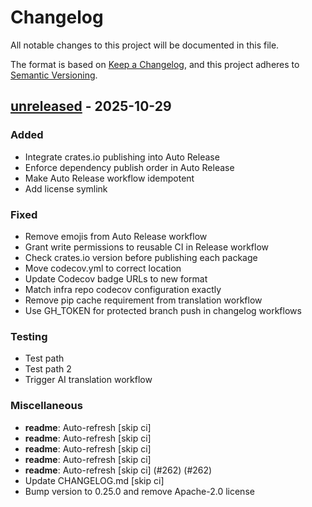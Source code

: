 <!--
SPDX-FileCopyrightText: 2025 RAprogramm <andrey.rozanov.vl@gmail.com>

SPDX-License-Identifier: MIT
-->

# Changelog

All notable changes to this project will be documented in this file.

The format is based on [Keep a Changelog](https://keepachangelog.com/en/1.1.0/),
and this project adheres to [Semantic Versioning](https://semver.org/spec/v2.0.0.html).

## [unreleased] - 2025-10-29

### Added

- Integrate crates.io publishing into Auto Release
- Enforce dependency publish order in Auto Release
- Make Auto Release workflow idempotent
- Add license symlink

### Fixed

- Remove emojis from Auto Release workflow
- Grant write permissions to reusable CI in Release workflow
- Check crates.io version before publishing each package
- Move codecov.yml to correct location
- Update Codecov badge URLs to new format
- Match infra repo codecov configuration exactly
- Remove pip cache requirement from translation workflow
- Use GH_TOKEN for protected branch push in changelog workflows

### Testing

- Test path
- Test path 2
- Trigger AI translation workflow

### Miscellaneous

- **readme**: Auto-refresh [skip ci]
- **readme**: Auto-refresh [skip ci]
- **readme**: Auto-refresh [skip ci]
- **readme**: Auto-refresh [skip ci]
- **readme**: Auto-refresh [skip ci] (#262) (#262)
- Update CHANGELOG.md [skip ci]
- Bump version to 0.25.0 and remove Apache-2.0 license

[unreleased]: https://github.com/RAprogramm/masterror/compare/v0.24.19...unreleased

